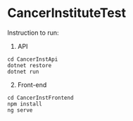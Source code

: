 # CancerInstituteTest



Instruction to run:

1. API
```
cd CancerInstApi
dotnet restore 
dotnet run
```

2. Front-end
```
cd CancerInstFrontend
npm install
ng serve
```
